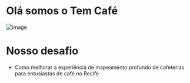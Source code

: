 # Olá somos o Tem Café
![image](https://github.com/FelipeNMorgado/Tem_cafe/assets/128396955/546886f9-7153-441f-a0de-36faf3e085c0)

# Nosso desafio
  - Como melhorar a experiência de mapeamento profundo de cafeterias para entusiastas de café no Recife



